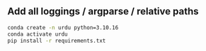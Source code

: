 ## Add all loggings / argparse / relative paths

```bash
conda create -n urdu python=3.10.16
conda activate urdu
pip install -r requirements.txt

```
